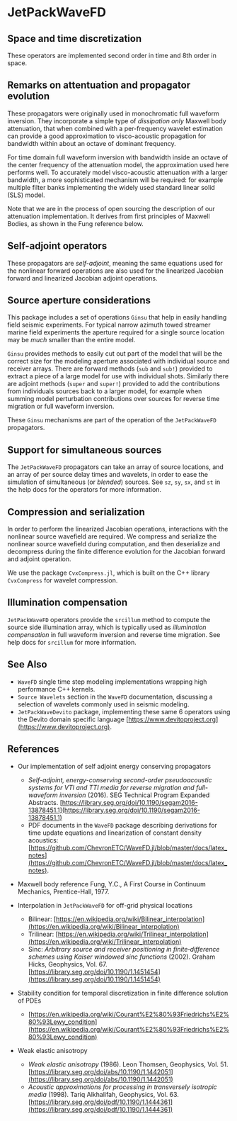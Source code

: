# JetPackWaveFD

## Space and time discretization
These operators are implemented second order in time and 8th order in space.

## Remarks on attentuation and propagator evolution 
These propagators were originally used in monochromatic full waveform inversion. They incorporate a simple type of *dissipation only* Maxwell body attenuation, that when combined with a per-frequency wavelet estimation can provide a good approximation to visco-acoustic propagation for bandwidth within about an octave of dominant frequency. 

For time domain full waveform inversion with bandwidth inside an octave of the center frequency of the attenuation model, the approximation used here performs well. To accurately model visco-acoustic attenuation with a larger bandwidth, a more sophisticated mechanism will be required: for example multiple filter banks implementing the widely used standard linear solid (SLS) model. 

Note that we are in the process of open sourcing the description of our attenuation implementation. It derives from first principles of Maxwell Bodies, as shown in the Fung reference below. 

## Self-adjoint operators
These propagators are *self-adjoint*, meaning the same equations used for the nonlinear forward operations are also used for the linearized Jacobian forward and linearized Jacobian adjoint operations. 

## Source aperture considerations
This package includes a set of operations `Ginsu` that help in easily handling field seismic experiments. For typical narrow azimuth towed streamer marine field experiments the aperture required for a single source location may be *much* smaller than the entire model. 

`Ginsu` provides methods to easily cut out part of the model that will be the correct size for the modeling aperture associated with individual source and receiver arrays. There are forward methods (`sub` and `sub!`) provided to extract a piece of a large model for use with individual shots. Similarly there are adjoint methods (`super` and `super!`) provided to add the contributions from individuals sources back to a larger model, for example when summing model perturbation contributions over sources for reverse time migration or full waveform inversion. 

These `Ginsu` mechanisms are part of the operation of the `JetPackWaveFD` propagators. 

## Support for simultaneous sources
The `JetPackWaveFD` propagators can take an array of source locations, and an array of per source delay times and wavelets, in order to ease the simulation of simultaneous (or *blended*) sources. See `sz`, `sy`, `sx`, and `st` in the help docs for the operators for more information.

## Compression and serialization
In order to perform the linearized Jacobian operations, interactions with the nonlinear source wavefield are required. We compress and serialize the nonlinear source wavefield during computation, and then deserialize and decompress during the finite difference evolution for the Jacobian forward and adjoint operation. 

We use the package `CvxCompress.jl`, which is built on the C++ library `CvxCompress` for wavelet compression.

## Illumination compensation
`JetPackWaveFD` operators provide the `srcillum` method to compute the source side illumination array, which is typically used as *illumination compensation* in full waveform inversion and reverse time migration. See help docs for `srcillum` for more information.


## See Also
* `WaveFD` single time step modeling implementations wrapping high performance C++ kernels.
* `Source Wavelets` section in the `WaveFD` documentation, discussing a selection of wavelets commonly used in seismic modeling.
* `JetPackWaveDevito` package, implementing these same 6 operators using the Devito domain specific language [https://www.devitoproject.org](https://www.devitoproject.org).

## References
* Our implementation of self adjoint energy conserving propagators 
    * *Self-adjoint, energy-conserving second-order pseudoacoustic systems for VTI and TTI media for reverse migration and full-waveform inversion* (2016). SEG Technical Program Expanded Abstracts. [https://library.seg.org/doi/10.1190/segam2016-13878451.1](https://library.seg.org/doi/10.1190/segam2016-13878451.1)
    * PDF documents in the `WaveFD` package describing derivations for time update equations and linearization of constant density acoustics: [https://github.com/ChevronETC/WaveFD.jl/blob/master/docs/latex_notes](https://github.com/ChevronETC/WaveFD.jl/blob/master/docs/latex_notes).

* Maxwell body reference
    Fung, Y.C., A First Course in Continuum Mechanics, Prentice-Hall, 1977.

* Interpolation in `JetPackWaveFD` for off-grid physical locations 
    * Bilinear: [https://en.wikipedia.org/wiki/Bilinear_interpolation](https://en.wikipedia.org/wiki/Bilinear_interpolation)
    * Trilinear: [https://en.wikipedia.org/wiki/Trilinear_interpolation](https://en.wikipedia.org/wiki/Trilinear_interpolation)
    * Sinc: *Arbitrary source and receiver positioning in finite‐difference schemes using Kaiser windowed sinc functions* (2002). Graham Hicks, Geophysics, Vol. 67. [https://library.seg.org/doi/10.1190/1.1451454](https://library.seg.org/doi/10.1190/1.1451454)

* Stability condition for temporal discretization in finite difference solution of PDEs
    * [https://en.wikipedia.org/wiki/Courant%E2%80%93Friedrichs%E2%80%93Lewy_condition](https://en.wikipedia.org/wiki/Courant%E2%80%93Friedrichs%E2%80%93Lewy_condition)

* Weak elastic anisotropy
    * *Weak elastic anisotropy* (1986). Leon Thomsen, Geophysics, Vol. 51. [https://library.seg.org/doi/abs/10.1190/1.1442051](https://library.seg.org/doi/abs/10.1190/1.1442051)
    * *Acoustic approximations for processing in transversely isotropic media* (1998). Tariq Alkhalifah, Geophysics, Vol. 63. [https://library.seg.org/doi/pdf/10.1190/1.1444361](https://library.seg.org/doi/pdf/10.1190/1.1444361)




